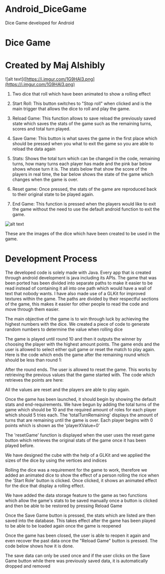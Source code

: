 # Android_DiceGame
Dice Game developed for Android 

# Dice Game

# Created by Maj Alshibly



![alt text]([https://i.imgur.com/1G9HAI3.png](https://i.imgur.com/1G9HAI3.png)

1. Two dice that roll which have been animated to show a rolling effect

1. Start Roll: This button switches to &quot;Stop roll&quot; when clicked and is the main trigger that allows the dice to roll and play the game.

1. Reload Game: This function allows to save reload the previously saved state which saves the stats of the game such as the remaining turns, scores and total turn played.

1. Save Game: This button is what saves the game in the first place which should be pressed when you what to exit the game so you are able to reload the data again

1. Stats: Shows the total turn which can be changed in the code, remaining turns, how many turns each player has made and the pink bar below shows whose turn it is. The stats below that show the score of the players in real time, the bar below shows the state of the game which changes when the game is over.

1. Reset game: Once pressed, the stats of the game are reproduced back to their original state to be played again.

1. End Game: This function is pressed when the players would like to exit the game without the need to use the default android function to exit the game.

![alt text](https://i.imgur.com/aRPThDr.png)

These are the images of the dice which have been created to be used in the game.

# Development Process

The developed code is solely made with Java. Every app that is created through android development is java including its APIs. The game that was been ported has been divided into separate paths to make it easier to be read instead of containing it all into one path which would have a wall of text that nobody wants. I have also made use of a GLKit for improved textures within the game. The paths are divided by their respectful sections of the game, this makes it easier for other people to read the code and move through them easier.

The main objective of the game is to win through luck by achieving the highest numbers with the dice. We created a piece of code to generate random numbers to determine the value when rolling dice

The game is played until round 10 and then it outputs the winner by choosing the player with the highest amount points. The game ends and the user is allowed to select either quit game or reset the match to play again. Here is the code which ends the game after the remaining round which should be less than round 1:

After the round ends. The user is allowed to reset the game. This works by retrieving the previous values that the game started with. The code which retrieves the points are here:

All the values are reset and the players are able to play again.

Once the game has been launched, it should begin by showing the default stats and end-requirements. We have begun by adding the total turns of the game which should be 10 and the required amount of roles for each player which should 5 tries each. The &#39;totalTurnRemaining&#39; displays the amount of turns that are remaining until the game is over. Each player begins with 0 points which is shown as the &#39;playerXValue=0&#39;

The &#39;resetGame&#39; function is displayed when the user uses the reset game button which retrieves the original stats of the game once it has been played before.

We have designed the cube with the help of a GLKit and we applied the sizes of the dice by using the vertices and indices

Rolling the dice was a requirement for the game to work, therefore we added an animated dice to show the effect of a person rolling the rice when the &#39;Start Role&#39; button is clicked. Once clicked, it shows an animated effect for the dice that display a rolling effect.

We have added the data storage feature to the game as two functions which allow the game&#39;s stats to be saved manually once a button is clicked and then be able to be restored by pressing Reload Game

Once the Save Game button is pressed, the stats which are listed are then saved into the database. This takes effect after the game has been played to be able to be loaded again once the game is reopened

Once the game has been closed, the user is able to reopen it again and even recover the past data once the &quot;Reload Game&quot; button is pressed. The code below shows how it is done.

The save data can only be used once and if the user clicks on the Save Game button while there was previously saved data, it is automatically dropped and removed

